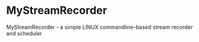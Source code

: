 MyStreamRecorder
================

MyStreamRecorder - a simple LINUX commandline-based stream recorder and scheduler